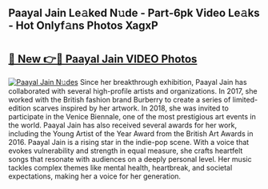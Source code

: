 ## Paayal Jain Le𝚊ked N𝚞de - Part-6pk Video Le𝚊ks - Hot Onlyf𝚊ns Photos XagxP

# <h2><a href="http://ac48707.deff.icu/?id=Paayal+Jain">🔗 New 👉🔴 Paayal Jain VIDEO Photos</a></h2>

[![Paayal Jain N𝚞des](https://i.imgur.com/rIISA9y.gif)](http://ac48707.deff.icu/?id=Paayal+Jain)
Since her breakthrough exhibition, Paayal Jain has collaborated with several high-profile artists and organizations. In 2017, she worked with the British fashion brand Burberry to create a series of limited-edition scarves inspired by her artwork. In 2018, she was invited to participate in the Venice Biennale, one of the most prestigious art events in the world. Paayal Jain has also received several awards for her work, including the Young Artist of the Year Award from the British Art Awards in 2016. Paayal Jain is a rising star in the indie-pop scene. With a voice that evokes vulnerability and strength in equal measure, she crafts heartfelt songs that resonate with audiences on a deeply personal level. Her music tackles complex themes like mental health, heartbreak, and societal expectations, making her a voice for her generation.
